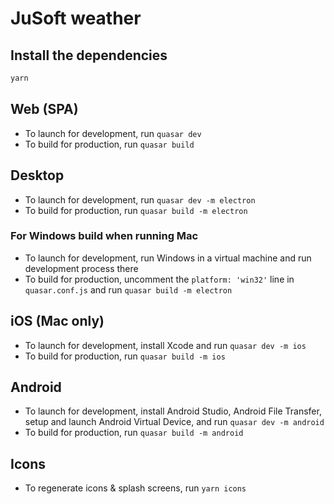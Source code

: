 # JuSoft weather

## Install the dependencies

```bash
yarn
```

## Web (SPA)

-  To launch for development, run `quasar dev`
-  To build for production, run `quasar build`

## Desktop

-  To launch for development, run `quasar dev -m electron`
-  To build for production, run `quasar build -m electron`

### For Windows build when running Mac

-  To launch for development, run Windows in a virtual machine and run development process there
-  To build for production, uncomment the `platform: 'win32'` line in `quasar.conf.js` and run `quasar build -m electron`

## iOS (Mac only)

-  To launch for development, install Xcode and run `quasar dev -m ios`
-  To build for production, run `quasar build -m ios`

## Android

-  To launch for development, install Android Studio, Android File Transfer, setup and launch Android Virtual Device, and run `quasar dev -m android`
-  To build for production, run `quasar build -m android`

## Icons

-  To regenerate icons & splash screens, run `yarn icons`
